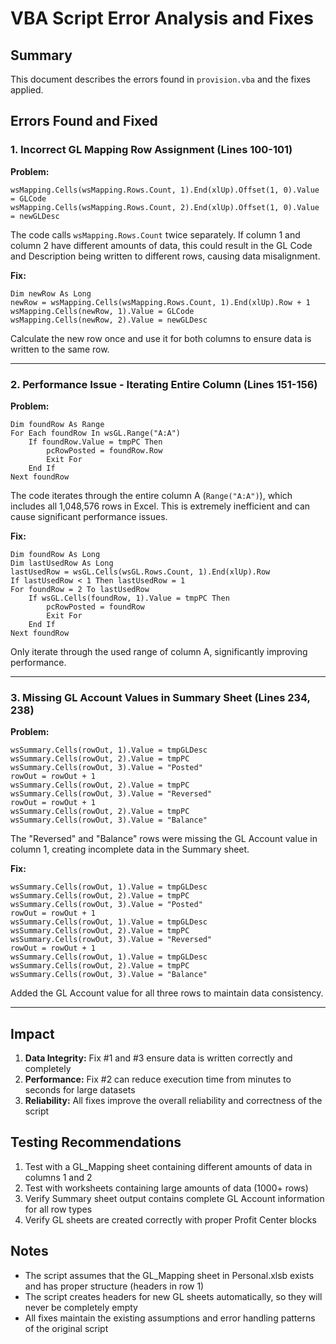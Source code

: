 # VBA Script Error Analysis and Fixes

## Summary
This document describes the errors found in `provision.vba` and the fixes applied.

## Errors Found and Fixed

### 1. **Incorrect GL Mapping Row Assignment (Lines 100-101)**

**Problem:** 
```vba
wsMapping.Cells(wsMapping.Rows.Count, 1).End(xlUp).Offset(1, 0).Value = GLCode
wsMapping.Cells(wsMapping.Rows.Count, 2).End(xlUp).Offset(1, 0).Value = newGLDesc
```

The code calls `wsMapping.Rows.Count` twice separately. If column 1 and column 2 have different amounts of data, this could result in the GL Code and Description being written to different rows, causing data misalignment.

**Fix:**
```vba
Dim newRow As Long
newRow = wsMapping.Cells(wsMapping.Rows.Count, 1).End(xlUp).Row + 1
wsMapping.Cells(newRow, 1).Value = GLCode
wsMapping.Cells(newRow, 2).Value = newGLDesc
```

Calculate the new row once and use it for both columns to ensure data is written to the same row.

---

### 2. **Performance Issue - Iterating Entire Column (Lines 151-156)**

**Problem:**
```vba
Dim foundRow As Range
For Each foundRow In wsGL.Range("A:A")
    If foundRow.Value = tmpPC Then
        pcRowPosted = foundRow.Row
        Exit For
    End If
Next foundRow
```

The code iterates through the entire column A (`Range("A:A")`), which includes all 1,048,576 rows in Excel. This is extremely inefficient and can cause significant performance issues.

**Fix:**
```vba
Dim foundRow As Long
Dim lastUsedRow As Long
lastUsedRow = wsGL.Cells(wsGL.Rows.Count, 1).End(xlUp).Row
If lastUsedRow < 1 Then lastUsedRow = 1
For foundRow = 2 To lastUsedRow
    If wsGL.Cells(foundRow, 1).Value = tmpPC Then
        pcRowPosted = foundRow
        Exit For
    End If
Next foundRow
```

Only iterate through the used range of column A, significantly improving performance.

---

### 3. **Missing GL Account Values in Summary Sheet (Lines 234, 238)**

**Problem:**
```vba
wsSummary.Cells(rowOut, 1).Value = tmpGLDesc
wsSummary.Cells(rowOut, 2).Value = tmpPC
wsSummary.Cells(rowOut, 3).Value = "Posted"
rowOut = rowOut + 1
wsSummary.Cells(rowOut, 2).Value = tmpPC
wsSummary.Cells(rowOut, 3).Value = "Reversed"
rowOut = rowOut + 1
wsSummary.Cells(rowOut, 2).Value = tmpPC
wsSummary.Cells(rowOut, 3).Value = "Balance"
```

The "Reversed" and "Balance" rows were missing the GL Account value in column 1, creating incomplete data in the Summary sheet.

**Fix:**
```vba
wsSummary.Cells(rowOut, 1).Value = tmpGLDesc
wsSummary.Cells(rowOut, 2).Value = tmpPC
wsSummary.Cells(rowOut, 3).Value = "Posted"
rowOut = rowOut + 1
wsSummary.Cells(rowOut, 1).Value = tmpGLDesc
wsSummary.Cells(rowOut, 2).Value = tmpPC
wsSummary.Cells(rowOut, 3).Value = "Reversed"
rowOut = rowOut + 1
wsSummary.Cells(rowOut, 1).Value = tmpGLDesc
wsSummary.Cells(rowOut, 2).Value = tmpPC
wsSummary.Cells(rowOut, 3).Value = "Balance"
```

Added the GL Account value for all three rows to maintain data consistency.

---

## Impact

1. **Data Integrity:** Fix #1 and #3 ensure data is written correctly and completely
2. **Performance:** Fix #2 can reduce execution time from minutes to seconds for large datasets
3. **Reliability:** All fixes improve the overall reliability and correctness of the script

## Testing Recommendations

1. Test with a GL_Mapping sheet containing different amounts of data in columns 1 and 2
2. Test with worksheets containing large amounts of data (1000+ rows)
3. Verify Summary sheet output contains complete GL Account information for all row types
4. Verify GL sheets are created correctly with proper Profit Center blocks

## Notes

- The script assumes that the GL_Mapping sheet in Personal.xlsb exists and has proper structure (headers in row 1)
- The script creates headers for new GL sheets automatically, so they will never be completely empty
- All fixes maintain the existing assumptions and error handling patterns of the original script
